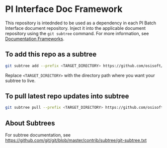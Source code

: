 # PI Interface Doc Framework

This repository is intednded to be used as a dependency in each PI Batch Interface document repository. Inject it into the applicable document repository using the `git subtree` command. For more information, see [Documentation Frameworks](https://dev.azure.com/osieng/engineering/_wiki/wikis/Content%20Guild%20playbook.wiki/24425/Documentation-Frameworks).

## To add this repo as a subtree

```bash
git subtree add --prefix <TARGET_DIRECTORY> https://github.com/osisoft/PI-Batch-Interface-Doc-Framework main --squash
```

Replace `<TARGET_DIRECTORY>` with the directory path where you want your subtree to live.

## To pull latest repo updates into subtree

```bash
git subtree pull --prefix <TARGET_DIRECTORY> https://github.com/osisoft/PI-Batch-Interface-Doc-Framework main --squash
```

## About Subtrees

For subtree documentation, see https://github.com/git/git/blob/master/contrib/subtree/git-subtree.txt
